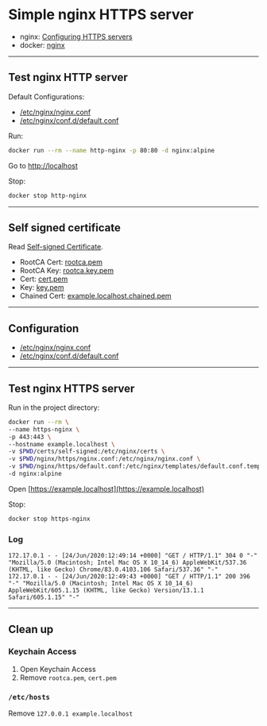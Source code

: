 # Simple nginx HTTPS server

- nginx: [Configuring HTTPS servers](http://nginx.org/en/docs/http/configuring_https_servers.html)
- docker: [nginx](https://hub.docker.com/_/nginx)

---

## Test nginx HTTP server

Default Configurations:

- [/etc/nginx/nginx.conf](/nginx/default/nginx.conf)
- [/etc/nginx/conf.d/default.conf](/nginx/default/default.conf)

Run:

```bash
docker run --rm --name http-nginx -p 80:80 -d nginx:alpine
```

Go to [http://localhost](http://localhost)

Stop:

```bash
docker stop http-nginx
```

---

## Self signed certificate

Read [Self-signed Certificate](docs/../self-signed-certificate.md).

- RootCA Cert: [rootca.pem](/certs/self-signed/rootca.pem)
- RootCA Key: [rootca.key.pem](/certs/self-signed/rootca.key.pem)
- Cert: [cert.pem](/certs/self-signed/example.localhost/cert.pem)
- Key: [key.pem](/certs/self-signed/example.localhost/key.pem)
- Chained Cert: [example.localhost.chained.pem](/certs/self-signed/example.localhost.chained.pem)

---

## Configuration

- [/etc/nginx/nginx.conf](/nginx/https/nginx.conf)
- [/etc/nginx/conf.d/default.conf](/nginx/https/default.conf)

---

## Test nginx HTTPS server

Run in the project directory:

```bash
docker run --rm \
--name https-nginx \
-p 443:443 \
--hostname example.localhost \
-v $PWD/certs/self-signed:/etc/nginx/certs \
-v $PWD/nginx/https/nginx.conf:/etc/nginx/nginx.conf \
-v $PWD/nginx/https/default.conf:/etc/nginx/templates/default.conf.template \
-d nginx:alpine
```

Open [https://example.localhost](https://example.localhost)

Stop:

```bash
docker stop https-nginx
```

### Log

```log
172.17.0.1 - - [24/Jun/2020:12:49:14 +0000] "GET / HTTP/1.1" 304 0 "-" "Mozilla/5.0 (Macintosh; Intel Mac OS X 10_14_6) AppleWebKit/537.36 (KHTML, like Gecko) Chrome/83.0.4103.106 Safari/537.36" "-"
172.17.0.1 - - [24/Jun/2020:12:49:43 +0000] "GET / HTTP/1.1" 200 396 "-" "Mozilla/5.0 (Macintosh; Intel Mac OS X 10_14_6) AppleWebKit/605.1.15 (KHTML, like Gecko) Version/13.1.1 Safari/605.1.15" "-"
```

---

## Clean up

### Keychain Access

1. Open Keychain Access
2. Remove `rootca.pem`, `cert.pem`

### `/etc/hosts`

Remove `127.0.0.1 example.localhost`
